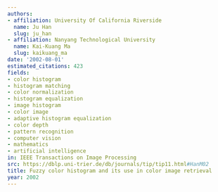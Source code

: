 ```yaml
---
authors:
- affiliation: University Of California Riverside
  name: Ju Han
  slug: ju_han
- affiliation: Nanyang Technological University
  name: Kai-Kuang Ma
  slug: kaikuang_ma
date: '2002-08-01'
estimated_citations: 423
fields:
- color histogram
- histogram matching
- color normalization
- histogram equalization
- image histogram
- color image
- adaptive histogram equalization
- color depth
- pattern recognition
- computer vision
- mathematics
- artificial intelligence
in: IEEE Transactions on Image Processing
src: https://dblp.uni-trier.de/db/journals/tip/tip11.html#HanM02
title: Fuzzy color histogram and its use in color image retrieval
year: 2002
---
```

